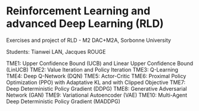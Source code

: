 # Reinforcement Learning and advanced Deep Learning (RLD)
Exercises and project of RLD - M2 DAC+M2A, Sorbonne University

Students:  Tianwei LAN, Jacques ROUGE

TME1: Upper Confidence Bound (UCB) and Linear Upper Confidence Bound (LinUCB)
TME2: Value Iteration and Policy Iteration
TME3: Q-Learning
TME4: Deep Q-Network (DQN)
TME5: Actor-Critic
TME6: Proximal Policy Optimization (PPO) with Adaptative KL and with Clipped Objective
TME7: Deep Deterministic Policy Gradient (DDPG)
TME8: Generative Adversarial Network (GAN)
TME9: Variational Autoencoder (VAE)
TME10: Multi-Agent Deep Deterministic Policy Gradient (MADDPG)

